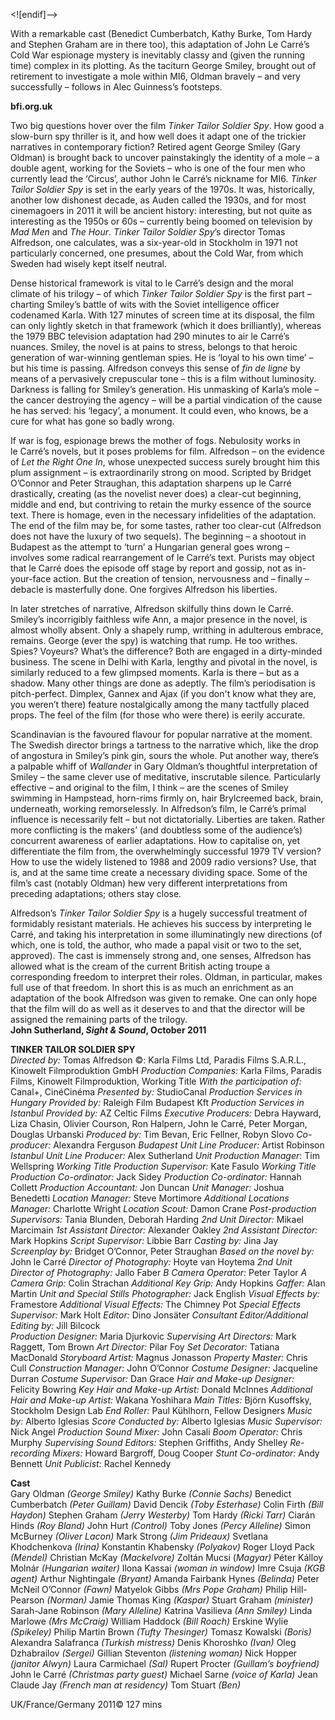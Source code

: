 

<![endif]-->

With a remarkable cast (Benedict Cumberbatch, Kathy Burke, Tom Hardy and Stephen Graham are in there too), this adaptation of John Le Carré’s Cold War espionage mystery is inevitably classy and (given the running time) complex in its plotting. As the taciturn George Smiley, brought out of retirement to investigate a mole within MI6, Oldman bravely – and very successfully – follows in Alec Guinness’s footsteps.

**bfi.org.uk**

Two big questions hover over the film _Tinker Tailor Soldier Spy_. How good a slow-burn spy thriller is it, and how well does it adapt one of the trickier narratives in contemporary fiction? Retired agent George Smiley (Gary Oldman) is brought back to uncover painstakingly the identity of a mole – a double agent, working for the Soviets – who is one of the four men who currently lead the ‘Circus’, author John le Carré’s nickname for MI6. _Tinker Tailor Soldier Spy_ is set in the early years of the 1970s. It was, historically, another low dishonest decade, as Auden called the 1930s, and for most cinemagoers in 2011 it will be ancient history: interesting, but not quite as interesting as the 1950s or 60s – currently being boomed on television by _Mad Men_ and _The Hour_. _Tinker Tailor Soldier Spy_’s director Tomas Alfredson, one calculates, was a six-year-old in Stockholm in 1971 not particularly concerned, one presumes, about the Cold War, from which Sweden had wisely kept itself neutral.

Dense historical framework is vital to le Carré’s design and the moral climate of his trilogy – of which _Tinker Tailor Soldier Spy_ is the first part – charting Smiley’s battle of wits with the Soviet intelligence officer codenamed Karla. With 127 minutes of screen time at its disposal, the film can only lightly sketch in that framework (which it does brilliantly), whereas the 1979 BBC television adaptation had 290 minutes to air le Carré’s nuances. Smiley, the novel is at pains to stress, belongs to that heroic generation of war-winning gentleman spies. He is ‘loyal to his own time’ – but his time is passing. Alfredson conveys this sense of _fin de ligne_ by means of a pervasively crepuscular tone – this is a film without luminosity. Darkness is falling for Smiley’s generation. His unmasking of Karla’s mole – the cancer destroying the agency – will be a partial vindication of the cause he has served: his ‘legacy’, a monument. It could even, who knows, be a cure for what has gone so badly wrong.

If war is fog, espionage brews the mother of fogs. Nebulosity works in  
le Carré’s novels, but it poses problems for film. Alfredson – on the evidence of _Let the Right One In_, whose unexpected success surely brought him this plum assignment – is extraordinarily strong on mood. Scripted by Bridget O’Connor and Peter Straughan, this adaptation sharpens up le Carré drastically, creating (as the novelist never does) a clear-cut beginning, middle and end, but contriving to retain the murky essence of the source text. There is homage, even in the necessary infidelities of the adaptation. The end of the film may be, for some tastes, rather too clear-cut (Alfredson does not have the luxury of two sequels). The beginning – a shootout in Budapest as the attempt to ‘turn’ a Hungarian general goes wrong – involves some radical rearrangement of le Carré’s text. Purists may object that le Carré does the episode off stage by report and gossip, not as in-your-face action. But the creation of tension, nervousness and – finally – debacle is masterfully done. One forgives Alfredson his liberties.

In later stretches of narrative, Alfredson skilfully thins down le Carré. Smiley’s incorrigibly faithless wife Ann, a major presence in the novel, is almost wholly absent. Only a shapely rump, writhing in adulterous embrace, remains. George (ever the spy) is watching that rump. He too writhes. Spies? Voyeurs? What’s the difference? Both are engaged in a dirty-minded business. The scene in Delhi with Karla, lengthy and pivotal in the novel, is similarly reduced to a few glimpsed moments. Karla is there – but as a shadow. Many other things are done as adeptly. The film’s periodisation is pitch-perfect. Dimplex, Gannex and Ajax (if you don't know what they are, you weren’t there) feature nostalgically among the many tactfully placed props. The feel of the film (for those who were there) is eerily accurate.

Scandinavian is the favoured flavour for popular narrative at the moment. The Swedish director brings a tartness to the narrative which, like the drop of angostura in Smiley’s pink gin, sours the whole. Put another way, there’s a palpable whiff of _Wallander_ in Gary Oldman’s thoughtful interpretation of Smiley – the same clever use of meditative, inscrutable silence. Particularly effective – and original to the film, I think – are the scenes of Smiley swimming in Hampstead, horn-rims firmly on, hair Brylcreemed back, brain, underneath, working remorselessly. In Alfredson’s film, le Carré’s primal influence is necessarily felt – but not dictatorially. Liberties are taken. Rather more conflicting is the makers’ (and doubtless some of the audience’s) concurrent awareness of earlier adaptations. How to capitalise on, yet differentiate the film from, the overwhelmingly successful 1979 TV version? How to use the widely listened to 1988 and 2009 radio versions? Use, that is, and at the same time create a necessary dividing space. Some of the film’s cast (notably Oldman) hew very different interpretations from preceding adaptations; others stay close.

Alfredson’s _Tinker Tailor Soldier Spy_ is a hugely successful treatment of formidably resistant materials. He achieves his success by interpreting le Carré, and taking his interpretation in some illuminatingly new directions (of which, one is told, the author, who made a papal visit or two to the set, approved). The cast is immensely strong and, one senses, Alfredson has allowed what is the cream of the current British acting troupe a corresponding freedom to interpret their roles. Oldman, in particular, makes full use of that freedom. In short this is as much an enrichment as an adaptation of the book Alfredson was given to remake. One can only hope that the film will do as well as it deserves to and that the director will be assigned the remaining parts of the trilogy.  
**John Sutherland, _Sight & Sound_, October 2011**  

**TINKER TAILOR SOLDIER SPY**  
_Directed by:_ Tomas Alfredson
©: Karla Films Ltd, Paradis Films S.A.R.L., Kinowelt Filmproduktion GmbH
_Production Companies:_ Karla Films, Paradis Films, Kinowelt Filmproduktion, Working Title
_With the participation of:_ Canal+, CinéCinéma
_Presented by:_ StudioCanal
_Production Services in Hungary Provided by:_ Raleigh Film Budapest Kft
_Production Services in Istanbul Provided by:_ AZ Celtic Films
_Executive Producers:_ Debra Hayward, Liza Chasin, Olivier Courson, Ron Halpern, John le Carré, Peter Morgan, Douglas Urbanski
_Produced by:_ Tim Bevan, Eric Fellner, Robyn Slovo
_Co-producer:_ Alexandra Ferguson
_Budapest Unit Line Producer:_ Artist Robinson
_Istanbul Unit Line Producer:_ Alex Sutherland
_Unit Production Manager_: Tim Wellspring
_Working Title Production Supervisor:_ Kate Fasulo
_Working Title Production Co-ordinator:_ Jack Sidey
_Production Co-ordinator:_ Hannah Collett
_Production Accountant:_ Jon Duncan
_Unit Manager:_ Joshua Benedetti
_Location Manager:_ Steve Mortimore
_Additional Locations Manager:_ Charlotte Wright
_Location Scout:_ Damon Crane
_Post-production Supervisors:_ Tania Blunden, Deborah Harding
_2nd Unit Director:_ Mikael Marcimain
_1st Assistant Director:_ Alexander Oakley
_2nd Assistant Director:_ Mark Hopkins
_Script Supervisor:_ Libbie Barr
_Casting by:_ Jina Jay
_Screenplay by:_ Bridget O’Connor, Peter Straughan
_Based on the novel by:_ John le Carré
_Director of Photography:_ Hoyte van Hoytema
_2nd Unit Director of Photography:_ Jallo Faber
_B Camera Operator:_ Peter Taylor
_A Camera Grip:_ Colin Strachan
_Additional Key Grip:_ Andy Hopkins
_Gaffer:_ Alan Martin
_Unit and Special Stills Photographer:_ Jack English
_Visual Effects by:_ Framestore
_Additional Visual Effects:_ The Chimney Pot
_Special Effects Supervisor:_ Mark Holt
_Editor:_ Dino Jonsäter
_Consultant Editor/Additional Editing by:_ Jill Bilcock  
_Production Designer:_ Maria Djurkovic
_Supervising Art Directors:_ Mark Raggett, Tom Brown
_Art Director:_ Pilar Foy
_Set Decorator:_ Tatiana MacDonald
_Storyboard Artist:_ Magnus Jonasson
_Property Master:_ Chris Cull
_Construction Manager:_ John O’Connor
_Costume Designer:_ Jacqueline Durran
_Costume Supervisor:_ Dan Grace
_Hair and Make-up Designer:_ Felicity Bowring
_Key Hair and Make-up Artist:_ Donald McInnes
_Additional Hair and Make-up Artist:_ Wakana Yoshihara
_Main Titles:_ Björn Kusoffsky, Stockholm Design Lab
_End Roller:_ Paul Kühlhorn, Fellow Designers
_Music by:_ Alberto Iglesias
_Score Conducted by:_ Alberto Iglesias
_Music Supervisor:_ Nick Angel
_Production Sound Mixer:_ John Casali
_Boom Operator:_ Chris Murphy
_Supervising Sound Editors:_ Stephen Griffiths, Andy Shelley
_Re-recording Mixers:_ Howard Bargroff, Doug Cooper
_Stunt Co-ordinator:_ Andy Bennett
_Unit Publicist:_ Rachel Kennedy

**Cast**  
Gary Oldman _(George Smiley)_
Kathy Burke _(Connie Sachs)_
Benedict Cumberbatch _(Peter Guillam)_
David Dencik _(Toby Esterhase)_
Colin Firth _(Bill Haydon)_
Stephen Graham _(Jerry Westerby)_
Tom Hardy _(Ricki Tarr)_
Ciarán Hinds _(Roy Bland)_
John Hurt _(Control)_
Toby Jones _(Percy Alleline)_
Simon McBurney _(Oliver Lacon)_
Mark Strong _(Jim Prideaux)_
Svetlana Khodchenkova _(Irina)_
Konstantin Khabensky _(Polyakov)_
Roger Lloyd Pack _(Mendel)_
Christian McKay _(Mackelvore)_
Zoltán Mucsi (_Magyar)_
Péter Kálloy Molnár _(Hungarian waiter)_
Ilona Kassai _(woman in window)_
Imre Csuja _(KGB agent)_
Arthur Nightingale _(Bryant)_
Amanda Fairbank Hynes _(Belinda)_
Peter McNeil O’Connor _(Fawn)_
Matyelok Gibbs _(Mrs Pope Graham)_
Philip Hill-Pearson _(Norman)_
Jamie Thomas King _(Kaspar)_
Stuart Graham _(minister)_
Sarah-Jane Robinson _(Mary Alleline)_
Katrina Vasilieva _(Ann Smiley)_
Linda Marlowe _(Mrs McCraig)_
William Haddock _(Bill Roach)_
Erskine Wylie _(Spikeley)_
Philip Martin Brown _(Tufty Thesinger)_
Tomasz Kowalski _(Boris)_
Alexandra Salafranca _(Turkish mistress)_
Denis Khoroshko _(Ivan)_
Oleg Dzhabrailov _(Sergei)_
Gillian Steventon _(listening woman)_
Nick Hopper _(janitor Alwyn)_
Laura Carmichael _(Sal)_
Rupert Procter _(Guillam’s boyfriend)_
John le Carré _(Christmas party guest)_
Michael Sarne _(voice of Karla)_
Jean Claude Jay _(French man at residency)_
Tom Stuart _(Ben)_

UK/France/Germany 2011©
127 mins
<!--stackedit_data:
eyJoaXN0b3J5IjpbLTE0MzI4MDQyNDZdfQ==
-->